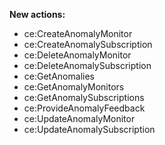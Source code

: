 **New actions:**

- ce:CreateAnomalyMonitor
- ce:CreateAnomalySubscription
- ce:DeleteAnomalyMonitor
- ce:DeleteAnomalySubscription
- ce:GetAnomalies
- ce:GetAnomalyMonitors
- ce:GetAnomalySubscriptions
- ce:ProvideAnomalyFeedback
- ce:UpdateAnomalyMonitor
- ce:UpdateAnomalySubscription
